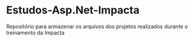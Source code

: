 # Estudos-Asp.Net-Impacta
Repositório para armazenar os arquivos dos projetos realizados durante o treinamento da Impacta
